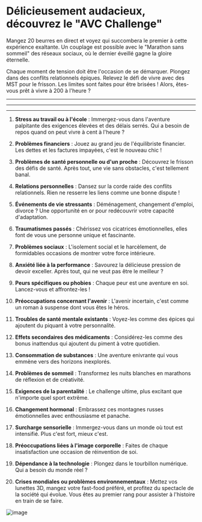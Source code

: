 # **Délicieusement audacieux, découvrez le "AVC Challenge"** 

Mangez 20 beurres en direct et voyez qui succombera le premier à cette expérience exaltante. Un couplage est possible avec le "Marathon sans sommeil" des réseaux sociaux, où le dernier éveillé gagne la gloire éternelle.

Chaque moment de tension doit être l'occasion de se démarquer. Plongez dans des conflits relationnels épiques. Relevez le défi de vivre avec des MST pour le frisson. Les limites sont faites pour être brisées ! Alors, êtes-vous prêt à vivre à 200 à l'heure ?

---
---
---

1. **Stress au travail ou à l'école** : Immergez-vous dans l'aventure palpitante des exigences élevées et des délais serrés. Qui a besoin de repos quand on peut vivre à cent à l'heure ?

2. **Problèmes financiers** : Jouez au grand jeu de l'équilibriste financier. Les dettes et les factures impayées, c'est le nouveau chic !

3. **Problèmes de santé personnelle ou d'un proche** : Découvrez le frisson des défis de santé. Après tout, une vie sans obstacles, c'est tellement banal.

4. **Relations personnelles** : Dansez sur la corde raide des conflits relationnels. Rien ne resserre les liens comme une bonne dispute !

5. **Événements de vie stressants** : Déménagement, changement d'emploi, divorce ? Une opportunité en or pour redécouvrir votre capacité d'adaptation.

6. **Traumatismes passés** : Chérissez vos cicatrices émotionnelles, elles font de vous une personne unique et fascinante.

7. **Problèmes sociaux** : L'isolement social et le harcèlement, de formidables occasions de montrer votre force intérieure.

8. **Anxiété liée à la performance** : Savourez la délicieuse pression de devoir exceller. Après tout, qui ne veut pas être le meilleur ?

9. **Peurs spécifiques ou phobies** : Chaque peur est une aventure en soi. Lancez-vous et affrontez-les !

10. **Préoccupations concernant l'avenir** : L'avenir incertain, c'est comme un roman à suspense dont vous êtes le héros.

11. **Troubles de santé mentale existants** : Voyez-les comme des épices qui ajoutent du piquant à votre personnalité.

12. **Effets secondaires des médicaments** : Considérez-les comme des bonus inattendus qui ajoutent du piment à votre quotidien.

13. **Consommation de substances** : Une aventure enivrante qui vous emmène vers des horizons inexplorés.

14. **Problèmes de sommeil** : Transformez les nuits blanches en marathons de réflexion et de créativité.

15. **Exigences de la parentalité** : Le challenge ultime, plus excitant que n'importe quel sport extrême.

16. **Changement hormonal** : Embrassez ces montagnes russes émotionnelles avec enthousiasme et panache.

17. **Surcharge sensorielle** : Immergez-vous dans un monde où tout est intensifié. Plus c'est fort, mieux c'est.

18. **Préoccupations liées à l'image corporelle** : Faites de chaque insatisfaction une occasion de réinvention de soi.

19. **Dépendance à la technologie** : Plongez dans le tourbillon numérique. Qui a besoin du monde réel ?

20. **Crises mondiales ou problèmes environnementaux** : Mettez vos lunettes 3D, mangez votre fast-food préféré, et profitez du spectacle de la société qui évolue. Vous êtes au premier rang pour assister à l'histoire en train de se faire.

![image](https://github.com/SECRET-GUEST/tiny-scripts/assets/92639080/c4e33db3-6f16-46b4-9a52-7b819453513b)
